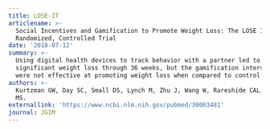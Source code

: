 ```yaml
---
title: LOSE-IT
articlename: >-
  Social Incentives and Gamification to Promote Weight Loss: The LOSE IT
  Randomized, Controlled Trial
date: '2018-07-12'
summary: >-
  Using digital health devices to track behavior with a partner led to
  significant weight loss through 36 weeks, but the gamification interventions
  were not effective at promoting weight loss when compared to control.
authors: >-
  Kurtzman GW, Day SC, Small DS, Lynch M, Zhu J, Wang W, Rareshide CAL, Patel
  MS.
externallink: 'https://www.ncbi.nlm.nih.gov/pubmed/30003481'
journal: JGIM
---
```


